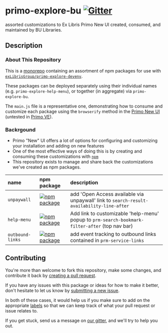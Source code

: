 # primo-explore-bu [![Gitter](https://badges.gitter.im/bulib/developers.svg)](https://gitter.im/bulib/developers?utm_source=badge)

assorted customizations to Ex Libris Primo New UI created, consumed, and maintained by BU Libraries.

## Description

### About This Repository

This is a [monorepo](https://en.wikipedia.org/wiki/Monorepo) containing an assortment of npm packages for use
  with [`exLibrisGroup/primo-explore-devenv`](https://github.com/exLibrisGroup/primo-explore-devenv/).

These packages can be deployed separately using their individual names (e.g. `primo-explore-help-menu`),
  or together (in aggregate) via `primo-explore-bu`.

The `main.js` file is a representative one, demonstrating how to consume and customize each package
  using the `browserify` method in the [Primo New UI](https://knowledge.exlibrisgroup.com/Primo/Product_Documentation/Primo/New_Primo_User_Interface)
  (untested in [Primo VE](https://knowledge.exlibrisgroup.com/Primo/Product_Documentation/020Primo_VE)).

### Backrgound

- Primo "New" UI offers a lot of options for configuring and customizing your installation and adding on new features
- One of the most effective ways of doing this is by creating and consuming these customizations with [`npm`](https://docs.npmjs.com/about-npm/)
- This repository exists to manage and share back the customizations we've created as npm packages.

|name|npm package|description|
|:------|:-----|:----------|
|`unpaywall`|[![npm package](https://img.shields.io/npm/v/primo-explore-unpaywall.svg)](https://www.npmjs.com/package/primo-explore-unpaywall)|add 'Open Access available via unpaywall' link to `search-result-availability-line-after`|
|`help-menu`|[![npm package](https://img.shields.io/npm/v/primo-explore-help-menu.svg)](https://www.npmjs.com/package/primo-explore-help-menu)|Add link to customizable 'help-menu' popup to `prm-search-bookmark-filter-after` (top nav bar)|
|`outbound-links`|[![npm package](https://img.shields.io/npm/v/primo-explore-outbound-links.svg)](https://www.npmjs.com/package/primo-explore-outbound-links)|add event tracking to outbound links contained in `prm-service-links`|

## Contributing

You're more than welcome to fork this repository, make some changes, and contribute it back by
  [creating a pull request](https://github.com/bulib/primo-explore-bu/compare).

If you have any issues with this package or ideas for how to make it better, don't hesitate to let us know by
  [submitting a new issue](https://github.com/bulib/primo-explore-bu/issues/new).

In both of these cases, it would help us if you make sure to add on the appropriate
  [labels](https://github.com/bulib/primo-explore-bu/labels) so that we
  can keep track of what your pull request or issue relates to.

If you get stuck, send us a message on [our gitter](https://gitter.im/bulib/developers), and we'll try to help you out.
